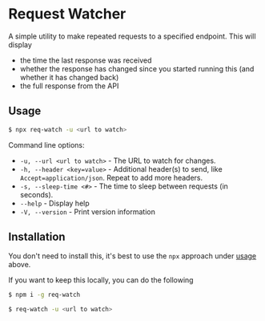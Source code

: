 # Request Watcher

A simple utility to make repeated requests to a specified endpoint.
This will display
* the time the last response was received
* whether the response has changed since you started running this (and whether it has changed back)
* the full response from the API

## Usage

```bash
$ npx req-watch -u <url to watch>
```

Command line options:
* `-u, --url <url to watch>` - The URL to watch for changes.
* `-h, --header <key=value>` - Additional header(s) to send, like `Accept=application/json`. Repeat to add more headers.
* `-s, --sleep-time <#>` - The time to sleep between requests (in seconds).
* `--help` - Display help
* `-V, --version` - Print version information

## Installation

You don't need to install this, it's best to use the `npx` approach under [usage](#usage) above.

If you want to keep this locally, you can do the following

```bash
$ npm i -g req-watch

$ req-watch -u <url to watch>
```
